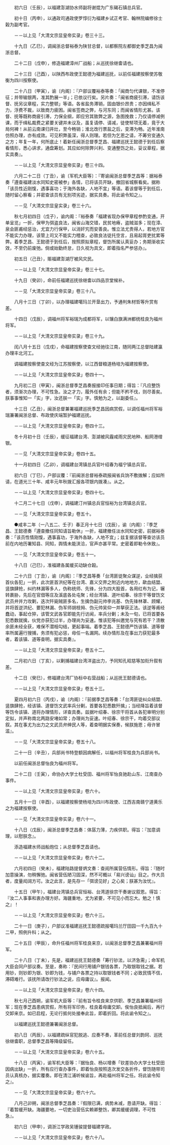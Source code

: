 <!-- { "loadSidebar": true } -->
　　初六日（壬辰），以福建澎湖协水师副将谢焜为广东碣石镇总兵官。

　　初十日（丙申），以通政司通政使罗惇衍为福建乡试正考官、翰林院编修徐士榖为副考官。

　　－－以上见「大清文宗显皇帝实录」卷三十三。

　　十九日（乙巳），调闽浙总督裕泰为陕甘总督，以都察院左都御史季芝昌为闽浙总督。

　　二十二日（戊申），修造福建漳州厂战船；从巡抚徐继畬请也。

　　二十三日（己酉），以陕西布政使王懿德为福建巡抚，以前任福建按察使苏敬衡为四川按察使。

　　二十八日（甲寅），谕〔内阁〕：『户部议覆裕泰等奏：「闽商匀代课银，不准停征；并带输银两，准其酌展一半」；已依议行矣。另片奏：「闽省商疲引滞，请饬该督、抚另议章程，实力整顿」等语。各省盐务滞销，固由银价昂贵；亦因缉私不力，浮费不裁，以致商力疲困。闽省签商之弊，与河东同；而闽省情形尤甚。该督、抚等既称商疲引滞，力保全纲，即应穷其致弊之源，急图挽救；乃仅请停减例课，而于缉私裁费之紧要关键并未议及，虽复请停、请减，徒使帑项无着，竟于大局何裨！从前云南课归井灶，至今畅销；淮北改行票盐之后，变滞为畅。近年淮南仿照办理，亦有成效。可见积弊虽深，得人则理。若但为乞恩之请，不筹穷变通久之方；年复一年，何所底止！着新任闽浙总督季芝昌、福建巡抚王懿德于到任后察看情形，悉心讲求，通盘筹划。其应如何除弊兴利、变通整饬之处，妥议章程，据实具奏』。

　　－－以上见「大清文宗显皇帝实录」卷三十四。

　　六月二十二日（丁丑），谕〔军机大臣等〕：『寄谕闽浙总督季芝昌等：据裕泰奏「遵查福建淡水同知史密被参」各情，已将该员开缺，撤回省城察看矣。据称「该员性近刚愎，遇事喜功；于海外各缺，人地不宜」等语。着该督等于到任后，随时留心察看；并密查该员有无别项劣迹，据实具奏。将此谕令知之』。

　　－－见「大清文宗显皇实录」卷三十六。

　　秋七月初四日（戊子），谕内阁：『裕泰奏「福建省现办保甲章程参酌变通，开单呈览」一折，保甲为弭盗良法，闽省山海交错，民贫地瘠，盗贼滋多；现在漳、泉会匪甫经惩治，尤宜力行保甲，以消奸宄而安善良。惟立法尤贵得人，若地方官不能实力办理，该管上司又不能实力稽查，必致良法徒托空言，且易起胥吏扰累等弊。着季芝昌、王懿德于到任后，按照原拟章程，督饬所属认真妥办；务期渐收实效，不至仍前废弛。倘或始勤终怠，日久视为具文，即着指名严参惩办』。

　　初五日（己丑），赈福建澎湖厅被风灾民。

　　－－以上见「大清文宗显皇帝实录」卷三十七。

　　十九日（癸卯），命前任福建巡抚徐继畬以四品京堂候补。

　　－－见「大清文宗显皇帝实录」卷三十八。

　　八月十三日（丁卯），以办理福建噶玛兰开垦出力，予通判朱材哲等升赏有差。

　　十四日（戊辰），调福州将军裕瑞为成都将军，以镶白旗满洲都统桂良为福州将军。

　　－－以上见「大清文宗显皇帝实录」卷三十九。

　　闰八月十五日（戊戌），命福建按察使查文经驰往江南，随同两江总督陆建瀛办理丰北河工。

　　调福建按察使查文经为江苏按察使，以江西督粮道杨培为福建按察使。

　　－－以上见「大清文宗显皇帝实录」卷四十一。

　　九月初二日（甲寅），闽浙总督季芝昌奏报接印任事日期；得旨：『凡应整饬者，须渐次办理，不可性急。汝之才力，履外任有余；但能不矜不伐，则尽善矣。朕事事惟知一「实」字，汝还朕一「实」字。慎勉为之，以副委任』。

　　十三日（乙丑），闽浙总督兼署福建巡抚季芝昌因病赏假，以调任福州将军裕瑞兼署闽浙总督、布政使庆端暂护福建巡抚。

　　－－以上见「大清文宗显皇帝实录」卷四十三。

　　冬十月初十日（壬辰），缓征福建台湾、澎湖被风霾咸雨灾民地种、船网港缯银。

　　－－见「大清文宗显皇帝实录」卷四十五。

　　十一月初四日（乙卯），调福建台湾镇总兵官叶绍春为福宁镇总兵官。

　　初六日（丁巳），户部议覆：『前闽浙总督裕泰疏报闽省兵饷不敷拨解；应如所请，在道光三十年、咸丰元年秋拨汇报各项银内拨凑』。从之。

　　－－以上见「大清文宗显皇帝实录」卷四十七。

　　十二月二十七日（戊申），调福建汀州镇总兵官恒裕为台湾镇总兵官。

　　－－见「大清文宗显皇帝实录」卷五十。

　　●咸丰二年（一八五二、壬子）春正月十七日（戊辰），谕〔内阁〕：『季芝昌、王懿德奏「遵查撤任同知请旨勒休」一折，福建撤任淡水同知史密，前据裕泰奏：「该员性情刚愎，遇事喜功，于海外各缺，人地不宜」；兹复据该督等查访该员前在内地历署知县、同知，舆情未能浃洽，官声亦甚平常。史密着即勒令休致』。

　　－－见「大清文宗显皇帝实录」卷五十一。

　　十八日（己巳），准福建各属缓买动缺仓榖。

　　二十六日（丁丑），谕〔内阁〕：『季芝昌等奏「台湾匪徒聚众谋逆，业经擒获首伙各犯」一折，此次匪首洪纪等在台湾、嘉义交界之附近内地地方，歃血结盟、竖旗肆抢，纠约林漏等多人，伪称统师、先锋，分为四大股首，各用红布为记，辗转裹胁，先后在官佃等庄及溪底各处屯聚；经台湾镇、道叶绍春、徐宗干等督饬文武员弁并力攻剿，迭次歼毙贼匪多名，生擒伪副元帅李兆基、伪先锋林罩、顾耀，并将首逆洪纪、要犯林漏、伪军师胡枝拇、伪元帅吴仰一并拏获正法。该逆等甫经蠢动，事起仓猝，该管文武各官即能先行访闻，率兵分剿；未及一旬，已将首要各犯悉数就擒，伙党亦获犯过半，办理尚为妥速。惟该犯等纠邀党与究有若干？溃散余匪未经全获，难保不潜相勾结，更起事端。着季芝昌、王懿德严饬该镇、道等督率所属遍行搜捕，务须有犯必惩，毋任一名漏网。续办情形及在事出力获犯最多者，着该镇、道等查明，据实具奏』。

　　－－以上见「大清文宗显皇帝实录」卷五十二。

　　二月初六日（丁亥），以剿捕福建台湾洋盗出力，予同知孔昭慈等加衔升叙有差。

　　十二日（癸巳），修福建台湾厂协标中右营战船；从巡抚王懿德请也。

　　－－以上见「大清文宗显皇帝实录」卷五十三。

　　夏四月初六日（丙戌），谕〔内阁〕：『前据季芝昌等奏：「台湾匪徒纠众结盟、竖旗肆抢，经该镇、道督饬文武率兵分剿，首要各犯悉数歼擒」；当经降旨着该督等饬令该镇、道将办理情形，详查具奏。兹据叶绍春、徐宗干将首从各犯审明分别定拟，并声称南北两路安堵如常；办理尚为妥速。叶绍春、徐宗干，均着交部议叙。其在事尤为出力之文武员弁绅民人等，着查明据实保奏，候朕施恩；毋许冒滥』。

　　－－见「大清文宗显皇帝实录」卷五十八。

　　二十一日（辛丑），兵部尚书特登额因病解任，以福州将军桂良为兵部尚书。

　　以前任闽浙总督怡良为福州将军。

　　二十二日（壬寅），命协办大学士杜受田、福州将军怡良驰赴山东、江南查办事件。

　　－－以上见「大清文宗显皇帝实录」卷六十。

　　五月十一日（辛酉），以福建按察使杨培为四川布政使、江西吉南赣宁道黄乐之为福建按察使。

　　－－见「大清文宗显皇帝实录」卷六十一。

　　十八日（戊辰），闽浙总督季芝昌奏：体孱力薄，力疾供职。得旨：『加意调理，以慰朕念』。

　　添造福建水师战船炮位；从总督季芝昌请也。

　　－－以上见「大清文宗显皇帝实录」卷六十二。

　　六月初四日（癸未），福建陆路提督炳文奏：查阅所属营伍情形。得旨：『随时加意操演，勿稍懈弛。闽省营伍陋习固深，然不可概以「易兴谤讪」目之。作大员者，度量闳阔方可。汝之此言，是先存一「弭谤见好」之心矣；朕甚为汝忧』。

　　十五日（甲午），福建台湾镇总兵官恒裕、台湾道徐宗干奏谢议叙恩。得旨：『汝二人事事和衷办理方好。海疆重地，尤为紧要，不可见小而忘大。勉之！慎之』！

　　－－以上见「大清文宗显皇帝实录」卷六十三。

　　二十一日（庚子），户部议准福建巡抚王懿德疏报噶玛兰厅田园一千九百九十二甲，照例升科；从之。

　　二十五日（甲辰），命升任福州将军桂良来京，以闽浙总督季芝昌兼署福州将军。

　　二十八日（丁未），先是，福建巡抚王懿德奏「筹行钞法，以济急需」；命军机大臣会同户部议奏。至是，奏称：『民间行用铺户银钱各票，乃取银取钱之据。若用钞，则钞即为银、钞即为钱，与铺户各票之持以取银钱者不同；必致民情不信，滞碍难行。该抚所请改行钞法之说，应毋庸议』。报闻。

　　－－以上见「大清文宗显皇帝实录」卷六十四。

　　秋七月己酉朔，谕军机大臣等：『前有旨令桂良来京供职、季芝昌兼署福州将军；现在季芝昌患病赏假，所有将军印务，桂良着毋庸交卸。俟怡良抵闽后，再行交卸来京。如已启程，无论行抵何处接奉此旨，即着折回。将此谕令知之』。

　　以福建巡抚王懿德兼署闽浙总督。

　　初八日（丙辰），以福建疏纵官犯脱逃、应奏不奏，革前任总督刘韵珂、巡抚徐继畬职，总督季芝昌等降级留任。

　　－－以上见「大清文宗显皇帝实录」卷六十五。

　　十八日（丙寅），谕军机大臣等：『据怡良、杨以增奏「钦差协办大学士杜受田因病出缺」一折，所有应行查办事件，即着怡良按照迭次发交各折件，督饬随带司员认真核办，据实覆奏。即在清江浦听候谕旨，再赴福州将军之任。将此谕令知之』。

　　－－见「大清文宗显皇帝实录」卷六十六。

　　八月己卯朔，闽浙总督季芝昌奏：『假限已满，病势未减，恳请开缺。得旨：『着暂缓开缺。海疆要地，一切吏治营伍实赖卿整饬，卿其缓缓调理，不可性急』。

　　初六日（甲申），调浙江学政吴锺骏提督福建学政。

　　－－以上见「大清文宗显皇帝实录」卷六十八。

